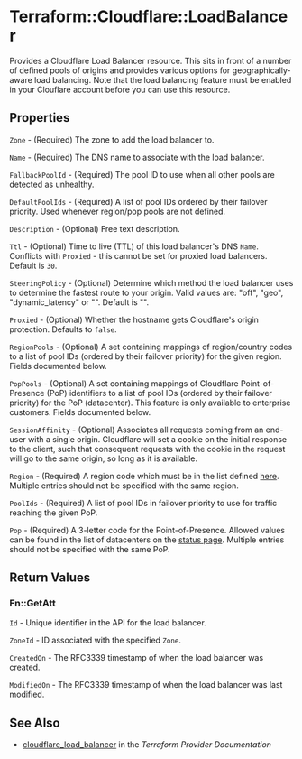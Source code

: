 # Terraform::Cloudflare::LoadBalancer

Provides a Cloudflare Load Balancer resource. This sits in front of a number of defined pools of origins and provides various options for geographically-aware load balancing. Note that the load balancing feature must be enabled in your Clouflare account before you can use this resource.

## Properties

`Zone` - (Required) The zone to add the load balancer to.

`Name` - (Required) The DNS name to associate with the load balancer.

`FallbackPoolId` - (Required) The pool ID to use when all other pools are detected as unhealthy.

`DefaultPoolIds` - (Required) A list of pool IDs ordered by their failover priority. Used whenever region/pop pools are not defined.

`Description` - (Optional) Free text description.

`Ttl` - (Optional) Time to live (TTL) of this load balancer's DNS `Name`. Conflicts with `Proxied` - this cannot be set for proxied load balancers. Default is `30`.

`SteeringPolicy` - (Optional) Determine which method the load balancer uses to determine the fastest route to your origin. Valid values  are: "off", "geo", "dynamic_latency" or "". Default is "".

`Proxied` - (Optional) Whether the hostname gets Cloudflare's origin protection. Defaults to `false`.

`RegionPools` - (Optional) A set containing mappings of region/country codes to a list of pool IDs (ordered by their failover priority) for the given region. Fields documented below.

`PopPools` - (Optional) A set containing mappings of Cloudflare Point-of-Presence (PoP) identifiers to a list of pool IDs (ordered by their failover priority) for the PoP (datacenter). This feature is only available to enterprise customers. Fields documented below.

`SessionAffinity` - (Optional) Associates all requests coming from an end-user with a single origin. Cloudflare will set a cookie on the initial response to the client, such that consequent requests with the cookie in the request will go to the same origin, so long as it is available.

`Region` - (Required) A region code which must be in the list defined [here](https://support.cloudflare.com/hc/en-us/articles/115000540888-Load-Balancing-Geographic-Regions). Multiple entries should not be specified with the same region.

`PoolIds` - (Required) A list of pool IDs in failover priority to use for traffic reaching the given PoP.

`Pop` - (Required) A 3-letter code for the Point-of-Presence. Allowed values can be found in the list of datacenters on the [status page](https://www.cloudflarestatus.com/). Multiple entries should not be specified with the same PoP.


## Return Values

### Fn::GetAtt

`Id` - Unique identifier in the API for the load balancer.

`ZoneId` - ID associated with the specified `Zone`.

`CreatedOn` - The RFC3339 timestamp of when the load balancer was created.

`ModifiedOn` - The RFC3339 timestamp of when the load balancer was last modified.

## See Also

* [cloudflare_load_balancer](https://www.terraform.io/docs/providers/cloudflare/r/load_balancer.html) in the _Terraform Provider Documentation_